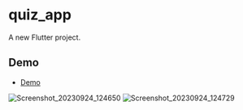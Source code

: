 # quiz_app

A new Flutter project.

## Demo

 - [Demo](https://moquizapp.netlify.app)

![Screenshot_20230924_124650](https://github.com/MohammadAliOmari/Quiz_App/assets/123997624/e63990aa-e992-4a29-ad7e-a68f0767a0ac)  ![Screenshot_20230924_124729](https://github.com/MohammadAliOmari/Quiz_App/assets/123997624/5512204e-7bea-4882-900c-9c906be48b17)
